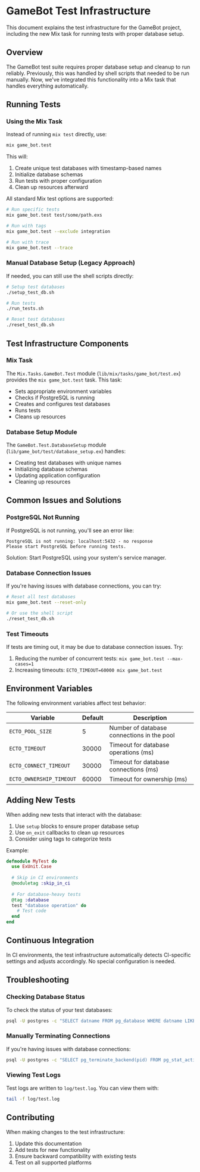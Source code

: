 # GameBot Test Infrastructure

This document explains the test infrastructure for the GameBot project, including the new Mix task for running tests with proper database setup.

## Overview

The GameBot test suite requires proper database setup and cleanup to run reliably. Previously, this was handled by shell scripts that needed to be run manually. Now, we've integrated this functionality into a Mix task that handles everything automatically.

## Running Tests

### Using the Mix Task

Instead of running `mix test` directly, use:

```bash
mix game_bot.test
```

This will:
1. Create unique test databases with timestamp-based names
2. Initialize database schemas
3. Run tests with proper configuration
4. Clean up resources afterward

All standard Mix test options are supported:

```bash
# Run specific tests
mix game_bot.test test/some/path.exs

# Run with tags
mix game_bot.test --exclude integration

# Run with trace
mix game_bot.test --trace
```

### Manual Database Setup (Legacy Approach)

If needed, you can still use the shell scripts directly:

```bash
# Setup test databases
./setup_test_db.sh

# Run tests
./run_tests.sh

# Reset test databases
./reset_test_db.sh
```

## Test Infrastructure Components

### Mix Task

The `Mix.Tasks.GameBot.Test` module (`lib/mix/tasks/game_bot/test.ex`) provides the `mix game_bot.test` task. This task:

- Sets appropriate environment variables
- Checks if PostgreSQL is running
- Creates and configures test databases
- Runs tests
- Cleans up resources

### Database Setup Module

The `GameBot.Test.DatabaseSetup` module (`lib/game_bot/test/database_setup.ex`) handles:

- Creating test databases with unique names
- Initializing database schemas
- Updating application configuration
- Cleaning up resources

## Common Issues and Solutions

### PostgreSQL Not Running

If PostgreSQL is not running, you'll see an error like:

```
PostgreSQL is not running: localhost:5432 - no response
Please start PostgreSQL before running tests.
```

Solution: Start PostgreSQL using your system's service manager.

### Database Connection Issues

If you're having issues with database connections, you can try:

```bash
# Reset all test databases
mix game_bot.test --reset-only

# Or use the shell script
./reset_test_db.sh
```

### Test Timeouts

If tests are timing out, it may be due to database connection issues. Try:

1. Reducing the number of concurrent tests: `mix game_bot.test --max-cases=1`
2. Increasing timeouts: `ECTO_TIMEOUT=60000 mix game_bot.test`

## Environment Variables

The following environment variables affect test behavior:

| Variable | Default | Description |
|----------|---------|-------------|
| `ECTO_POOL_SIZE` | 5 | Number of database connections in the pool |
| `ECTO_TIMEOUT` | 30000 | Timeout for database operations (ms) |
| `ECTO_CONNECT_TIMEOUT` | 30000 | Timeout for database connections (ms) |
| `ECTO_OWNERSHIP_TIMEOUT` | 60000 | Timeout for ownership (ms) |

## Adding New Tests

When adding new tests that interact with the database:

1. Use `setup` blocks to ensure proper database setup
2. Use `on_exit` callbacks to clean up resources
3. Consider using tags to categorize tests

Example:

```elixir
defmodule MyTest do
  use ExUnit.Case
  
  # Skip in CI environments
  @moduletag :skip_in_ci
  
  # For database-heavy tests
  @tag :database
  test "database operation" do
    # Test code
  end
end
```

## Continuous Integration

In CI environments, the test infrastructure automatically detects CI-specific settings and adjusts accordingly. No special configuration is needed.

## Troubleshooting

### Checking Database Status

To check the status of your test databases:

```bash
psql -U postgres -c "SELECT datname FROM pg_database WHERE datname LIKE 'game_bot%';"
```

### Manually Terminating Connections

If you're having issues with database connections:

```bash
psql -U postgres -c "SELECT pg_terminate_backend(pid) FROM pg_stat_activity WHERE datname LIKE 'game_bot%' AND pid <> pg_backend_pid();"
```

### Viewing Test Logs

Test logs are written to `log/test.log`. You can view them with:

```bash
tail -f log/test.log
```

## Contributing

When making changes to the test infrastructure:

1. Update this documentation
2. Add tests for new functionality
3. Ensure backward compatibility with existing tests
4. Test on all supported platforms 